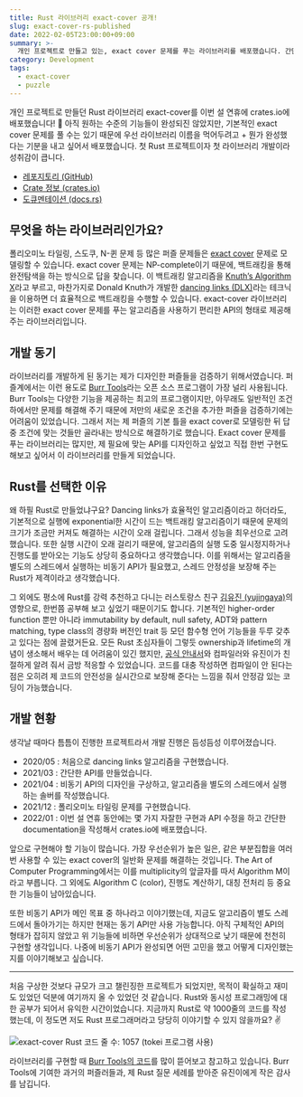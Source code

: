 ```yaml
---
title: Rust 라이브러리 exact-cover 공개!
slug: exact-cover-rs-published
date: 2022-02-05T23:00:00+09:00
summary: >-
  개인 프로젝트로 만들고 있는, exact cover 문제를 푸는 라이브러리를 배포했습니다. 간단한 개발기를 공유합니다.
category: Development
tags:
  - exact-cover
  - puzzle
---
```


개인 프로젝트로 만들던 Rust 라이브러리 exact-cover를 이번 설 연휴에 crates.io에 배포했습니다! 🎉 아직 원하는 수준의 기능들이 완성되진 않았지만, 기본적인 exact cover 문제를 풀 수는 있기 때문에 우선 라이브러리 이름을 먹어두려고 + 뭔가 완성했다는 기분을 내고 싶어서 배포했습니다. 첫 Rust 프로젝트이자 첫 라이브러리 개발이라 성취감이 큽니다.

- [레포지토리 (GitHub)](https://github.com/queuedq/exact-cover-rs)
- [Crate 정보 (crates.io)](https://crates.io/crates/exact-cover)
- [도큐멘테이션 (docs.rs)](https://docs.rs/exact-cover)

## 무엇을 하는 라이브러리인가요?
폴리오미노 타일링, 스도쿠, N-퀸 문제 등 많은 퍼즐 문제들은 [exact cover](https://en.wikipedia.org/wiki/Exact_cover) 문제로 모델링할 수 있습니다. exact cover 문제는 NP-complete이기 때문에, 백트래킹을 통해 완전탐색을 하는 방식으로 답을 찾습니다. 이 백트래킹 알고리즘을 [Knuth’s Algorithm X](https://en.wikipedia.org/wiki/Knuth%27s_Algorithm_X)라고 부르고, 마찬가지로 Donald Knuth가 개발한 [dancing links (DLX)](https://en.wikipedia.org/wiki/Dancing_Links)라는 테크닉을 이용하면 더 효율적으로 백트래킹을 수행할 수 있습니다. exact-cover 라이브러리는 이러한 exact cover 문제를 푸는 알고리즘을 사용하기 편리한 API의 형태로 제공해 주는 라이브러리입니다.

## 개발 동기
라이브러리를 개발하게 된 동기는 제가 디자인한 퍼즐들을 검증하기 위해서였습니다. 퍼즐계에서는 이런 용도로 [Burr Tools](http://burrtools.sourceforge.net/)라는 오픈 소스 프로그램이 가장 널리 사용됩니다. Burr Tools는 다양한 기능을 제공하는 최고의 프로그램이지만, 아무래도 일반적인 조건 하에서만 문제를 해결해 주기 때문에 저만의 새로운 조건을 추가한 퍼즐을 검증하기에는 어려움이 있었습니다. 그래서 저는 제 퍼즐의 기본 틀을 exact cover로 모델링한 뒤 답 중 조건에 맞는 것들만 골라내는 방식으로 해결하기로 했습니다. Exact cover 문제를 푸는 라이브러리는 많지만, 제 필요에 맞는 API를 디자인하고 싶었고 직접 한번 구현도 해보고 싶어서 이 라이브러리를 만들게 되었습니다.

## Rust를 선택한 이유
왜 하필 Rust로 만들었냐구요? Dancing links가 효율적인 알고리즘이라고 하더라도, 기본적으로 실행에 exponential한 시간이 드는 백트래킹 알고리즘이기 때문에 문제의 크기가 조금만 커져도 해결하는 시간이 오래 걸립니다. 그래서 성능을 최우선으로 고려했습니다. 또한 실행 시간이 오래 걸리기 때문에, 알고리즘의 실행 도중 일시정지하거나 진행도를 받아오는 기능도 상당히 중요하다고 생각했습니다. 이를 위해서는 알고리즘을 별도의 스레드에서 실행하는 비동기 API가 필요했고, 스레드 안정성을 보장해 주는 Rust가 제격이라고 생각했습니다.

그 외에도 평소에 Rust를 강력 추천하고 다니는 러스토랑스 친구 [김유진 (yujingaya)](https://github.com/yujingaya)의 영향으로, 한번쯤 공부해 보고 싶었기 때문이기도 합니다. 기본적인 higher-order function 뿐만 아니라 immutability by default, null safety, ADT와 pattern matching, type class의 경량화 버전인 trait 등 모던 함수형 언어 기능들을 두루 갖추고 있다는 점에 끌렸거든요. 모든 Rust 초심자들이 그렇듯 ownership과 lifetime의 개념이 생소해서 배우는 데 어려움이 있긴 했지만, [공식 안내서](https://doc.rust-lang.org/book/)와 컴파일러와 유진이가 친절하게 알려 줘서 금방 적응할 수 있었습니다. 코드를 대충 작성하면 컴파일이 안 된다는 점은 오히려 제 코드의 안전성을 실시간으로 보장해 준다는 느낌을 줘서 안정감 있는 코딩이 가능했습니다.

## 개발 현황
생각날 때마다 틈틈이 진행한 프로젝트라서 개발 진행은 듬성듬성 이루어졌습니다.

- 2020/05 : 처음으로 dancing links 알고리즘을 구현했습니다.
- 2021/03 : 간단한 API를 만들었습니다.
- 2021/04 : 비동기 API의 디자인을 구상하고, 알고리즘을 별도의 스레드에서 실행하는 솔버를 작성했습니다.
- 2021/12 : 폴리오미노 타일링 문제를 구현했습니다.
- 2022/01 : 이번 설 연휴 동안에는 몇 가지 자잘한 구현과 API 수정을 하고 간단한 documentation을 작성해서 crates.io에 배포했습니다.

앞으로 구현해야 할 기능이 많습니다. 가장 우선순위가 높은 일은, 같은 부분집합을 여러 번 사용할 수 있는 exact cover의 일반화 문제를 해결하는 것입니다. The Art of Computer Programming에서는 이를 multiplicity의 앞글자를 따서 Algorithm M이라고 부릅니다. 그 외에도 Algorithm C (color), 진행도 계산하기, 대칭 전처리 등 중요한 기능들이 남아있습니다.

또한 비동기 API가 메인 목표 중 하나라고 이야기했는데, 지금도 알고리즘이 별도 스레드에서 돌아가기는 하지만 현재는 동기 API만 사용 가능합니다. 아직 구체적인 API의 형태가 잡히지 않았고 위 기능들에 비하면 우선순위가 상대적으로 낮기 때문에 천천히 구현할 생각입니다. 나중에 비동기 API가 완성되면 어떤 고민을 했고 어떻게 디자인했는지를 이야기해보고 싶습니다.

---

처음 구상한 것보다 규모가 크고 챌린징한 프로젝트가 되었지만, 목적이 확실하고 재미도 있었던 덕분에 여기까지 올 수 있었던 것 같습니다. Rust와 동시성 프로그래밍에 대한 공부가 되어서 유익한 시간이었습니다. 지금까지 Rust로 약 1000줄의 코드를 작성했는데, 이 정도면 저도 Rust 프로그래머라고 당당히 이야기할 수 있지 않을까요? ✌️

![exact-cover Rust 코드 줄 수: 1057 (tokei 프로그램 사용)](exact-cover-tokei.png)

라이브러리를 구현할 때 [Burr Tools의 코드](https://github.com/burr-tools/burr-tools)를 많이 뜯어보고 참고하고 있습니다. Burr Tools에 기여한 과거의 퍼즐러들과, 제 Rust 질문 세례를 받아준 유진이에게 작은 감사를 남깁니다.
